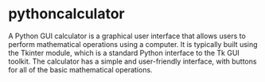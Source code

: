 # pythoncalculator
A Python GUI calculator is a graphical user interface that allows users to perform mathematical operations using a computer. It is typically built using the Tkinter module, which is a standard Python interface to the Tk GUI toolkit. The calculator has a simple and user-friendly interface, with buttons for all of the basic mathematical operations. 
